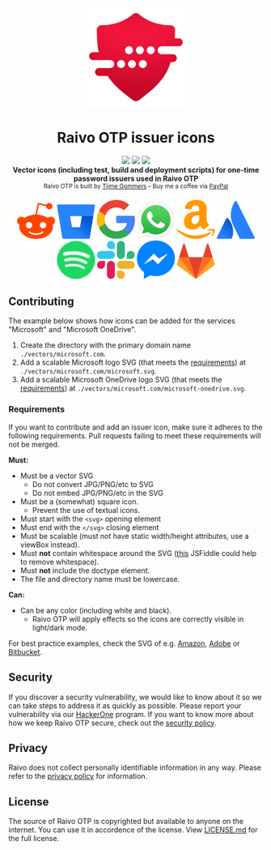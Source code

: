 <p align="center">
    <img src="https://raw.githubusercontent.com/raivo-otp/ios-application/master/Assets/app-icon.png" width="200"/>
</p>
<h1 align="center">Raivo OTP issuer icons</h1>
<p align="center">
    <a href="https://github.com/raivo-otp/issuer-icons/blob/master/LICENSE.md"><img src="https://raw.finnwea.com/shield/?firstText=Source&secondText=Licensed" /></a>
    <a href="https://travis-ci.org/raivo-otp/issuer-icons"><img src="https://raw.finnwea.com/vector-shields-v1/?typeKey=TravisBuildStatus&typeValue1=raivo-otp/issuer-icons&typeValue2=master" /></a>
    <a href="https://github.com/raivo-otp/issuer-icons/releases"><img src="https://raw.finnwea.com/vector-shields-v1/?typeKey=SemverVersion&typeValue1=raivo-otp&typeValue2=issuer-icons&typeValue4=Release&cache=4"></a>
    <br/>
    <b>Vector icons (including test, build and deployment scripts) for one-time password issuers used in Raivo OTP</b>
    <br/>
    <sup>Raivo OTP is built by <a href="https://www.linkedin.com/in/tijme/">Tijme Gommers</a> – Buy me a coffee via <a href="https://www.paypal.me/tijmegommers">PayPal</a></sup>
    <br/>
</p>

<p align="center">
    <img src="https://raw.githubusercontent.com/raivo-otp/issuer-icons/master/vectors/reddit.com/reddit.svg?sanitize=true" width="75" />
    <img src="https://raw.githubusercontent.com/raivo-otp/issuer-icons/master/vectors/bitbucket.com/bitbucket.svg?sanitize=true" width="75" />
    <img src="https://raw.githubusercontent.com/raivo-otp/issuer-icons/master/vectors/google.com/google.svg?sanitize=true" width="75" /> 
    <img src="https://raw.githubusercontent.com/raivo-otp/issuer-icons/master/vectors/whatsapp.com/whatsapp.svg?sanitize=true" width="75" />
    <img src="https://raw.githubusercontent.com/raivo-otp/issuer-icons/master/vectors/amazon.com/amazon.svg?sanitize=true" width="75" /> 
    <img src="https://raw.githubusercontent.com/raivo-otp/issuer-icons/master/vectors/atlassian.com/atlassian.svg?sanitize=true" width="75" />
    <img src="https://raw.githubusercontent.com/raivo-otp/issuer-icons/master/vectors/spotify.com/spotify.svg?sanitize=true" width="75" />
    <img src="https://raw.githubusercontent.com/raivo-otp/issuer-icons/master/vectors/slack.com/slack.svg?sanitize=true" width="75" />
    <img src="https://raw.githubusercontent.com/raivo-otp/issuer-icons/master/vectors/facebook.com/facebook-messenger.svg?sanitize=true" width="75" />
    <img src="https://raw.githubusercontent.com/raivo-otp/issuer-icons/master/vectors/gitlab.com/gitlab.svg?sanitize=true" width="75" />
</p>

## Contributing

The example below shows how icons can be added for the services "Microsoft" and "Microsoft OneDrive".

1. Create the directory with the primary domain name `./vectors/microsoft.com`.
2. Add a scalable Microsoft logo SVG (that meets the [requirements](#svg-requirements)) at `./vectors/microsoft.com/microsoft.svg`.
3. Add a scalable Microsoft OneDrive logo SVG (that meets the [requirements](#svg-requirements)) at `./vectors/microsoft.com/microsoft-onedrive.svg`.

### Requirements

If you want to contribute and add an issuer icon, make sure it adheres to the following requirements. Pull requests failing to meet these requirements will not be merged.

**Must:**
* Must be a vector SVG
    * Do not convert JPG/PNG/etc to SVG
    * Do not embed JPG/PNG/etc in the SVG
* Must be a (somewhat) square icon. 
    * Prevent the use of textual icons.
* Must start with the `<svg>` opening element
* Must end with the `</svg>` closing element
* Must be scalable (must not have static width/height attributes, use a viewBox instead).
* Must **not** contain whitespace around the SVG ([this](https://jsfiddle.net/u9x423ph/2/) JSFiddle could help to remove whitespace).
* Must **not** include the doctype element.
* The file and directory name must be lowercase.

**Can:**
* Can be any color (including white and black).
    * Raivo OTP will apply effects so the icons are correctly visible in light/dark mode.

For best practice examples, check the SVG of e.g. [Amazon](https://raw.githubusercontent.com/raivo-otp/issuer-icons/master/vectors/amazon.com/amazon.svg), [Adobe](https://raw.githubusercontent.com/raivo-otp/issuer-icons/master/vectors/adobe.com/adobe.svg) or [Bitbucket](https://raw.githubusercontent.com/raivo-otp/issuer-icons/master/vectors/bitbucket.com/bitbucket.svg).

## Security

If you discover a security vulnerability, we would like to know about it so we can take steps to address it as quickly as possible. Please report your vulnerability via our [HackerOne](https://hackerone.com/raivo) program. If you want to know more about how we keep Raivo OTP secure, check out the [security policy](https://github.com/raivo-otp/issuer-icons/blob/master/SECURITY.md).

## Privacy

Raivo does not collect personally identifiable information in any way. Please refer to the [privacy policy](https://github.com/raivo-otp/issuer-icons/blob/master/PRIVACY.md) for information.

## License

The source of Raivo OTP is copyrighted but available to anyone on the internet. You can use it in accordence of the license. View [LICENSE.md](https://github.com/raivo-otp/issuer-icons/blob/master/LICENSE.md) for the full license.
